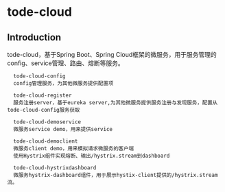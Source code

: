 # tode-cloud

## Introduction
tode-cloud，基于Spring Boot、Spring Cloud框架的微服务，用于服务管理的config、service管理、路由、熔断等服务。 

``` 
  tode-cloud-config 
  config管理服务，为其他微服务提供配置项
```
```
  tode-cloud-register 
  服务注册server，基于eureka server,为其他微服务提供服务注册与发现服务，配置从tode-cloud-config服务获取
```

```
  tode-cloud-demoservice 
  微服务service demo，用来提供service
```
```
  tode-cloud-democlient 
  微服务client demo，用来模拟请求微服务的客户端
  使用Hystrix组件实现熔断、输出/hystrix.stream到dashboard
```
```
  tode-cloud-hystrixdashboard
  微服务hystrix-dashboard组件，用于展示hystix-client提供的/hystrix.stream流。
```